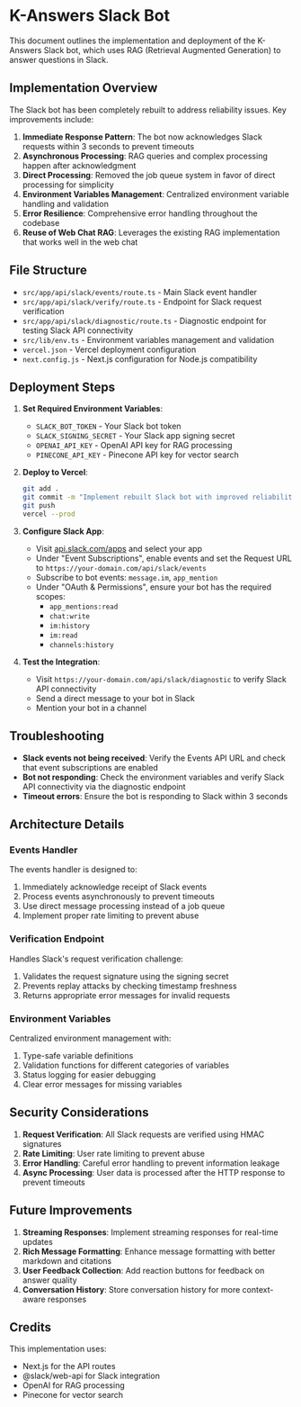 # K-Answers Slack Bot

This document outlines the implementation and deployment of the K-Answers Slack bot, which uses RAG (Retrieval Augmented Generation) to answer questions in Slack.

## Implementation Overview

The Slack bot has been completely rebuilt to address reliability issues. Key improvements include:

1. **Immediate Response Pattern**: The bot now acknowledges Slack requests within 3 seconds to prevent timeouts
2. **Asynchronous Processing**: RAG queries and complex processing happen after acknowledgment
3. **Direct Processing**: Removed the job queue system in favor of direct processing for simplicity
4. **Environment Variables Management**: Centralized environment variable handling and validation
5. **Error Resilience**: Comprehensive error handling throughout the codebase
6. **Reuse of Web Chat RAG**: Leverages the existing RAG implementation that works well in the web chat

## File Structure

- `src/app/api/slack/events/route.ts` - Main Slack event handler
- `src/app/api/slack/verify/route.ts` - Endpoint for Slack request verification
- `src/app/api/slack/diagnostic/route.ts` - Diagnostic endpoint for testing Slack API connectivity
- `src/lib/env.ts` - Environment variables management and validation
- `vercel.json` - Vercel deployment configuration
- `next.config.js` - Next.js configuration for Node.js compatibility

## Deployment Steps

1. **Set Required Environment Variables**:
   - `SLACK_BOT_TOKEN` - Your Slack bot token
   - `SLACK_SIGNING_SECRET` - Your Slack app signing secret
   - `OPENAI_API_KEY` - OpenAI API key for RAG processing
   - `PINECONE_API_KEY` - Pinecone API key for vector search

2. **Deploy to Vercel**:
   ```bash
   git add .
   git commit -m "Implement rebuilt Slack bot with improved reliability"
   git push
   vercel --prod
   ```

3. **Configure Slack App**:
   - Visit [api.slack.com/apps](https://api.slack.com/apps) and select your app
   - Under "Event Subscriptions", enable events and set the Request URL to `https://your-domain.com/api/slack/events`
   - Subscribe to bot events: `message.im`, `app_mention`
   - Under "OAuth & Permissions", ensure your bot has the required scopes:
     - `app_mentions:read`
     - `chat:write`
     - `im:history`
     - `im:read`
     - `channels:history`

4. **Test the Integration**:
   - Visit `https://your-domain.com/api/slack/diagnostic` to verify Slack API connectivity
   - Send a direct message to your bot in Slack
   - Mention your bot in a channel

## Troubleshooting

- **Slack events not being received**: Verify the Events API URL and check that event subscriptions are enabled
- **Bot not responding**: Check the environment variables and verify Slack API connectivity via the diagnostic endpoint
- **Timeout errors**: Ensure the bot is responding to Slack within 3 seconds

## Architecture Details

### Events Handler

The events handler is designed to:
1. Immediately acknowledge receipt of Slack events
2. Process events asynchronously to prevent timeouts
3. Use direct message processing instead of a job queue
4. Implement proper rate limiting to prevent abuse

### Verification Endpoint

Handles Slack's request verification challenge:
1. Validates the request signature using the signing secret
2. Prevents replay attacks by checking timestamp freshness
3. Returns appropriate error messages for invalid requests

### Environment Variables

Centralized environment management with:
1. Type-safe variable definitions
2. Validation functions for different categories of variables
3. Status logging for easier debugging
4. Clear error messages for missing variables

## Security Considerations

1. **Request Verification**: All Slack requests are verified using HMAC signatures
2. **Rate Limiting**: User rate limiting to prevent abuse
3. **Error Handling**: Careful error handling to prevent information leakage
4. **Async Processing**: User data is processed after the HTTP response to prevent timeouts

## Future Improvements

1. **Streaming Responses**: Implement streaming responses for real-time updates
2. **Rich Message Formatting**: Enhance message formatting with better markdown and citations
3. **User Feedback Collection**: Add reaction buttons for feedback on answer quality
4. **Conversation History**: Store conversation history for more context-aware responses

## Credits

This implementation uses:
- Next.js for the API routes
- @slack/web-api for Slack integration
- OpenAI for RAG processing
- Pinecone for vector search 